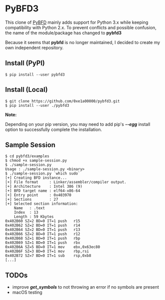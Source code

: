 # PyBFD3

This clone of [PyBFD](https://github.com/Groundworkstech/pybfd) mainly adds support for Python 3.x while keeping compatibility with Python 2.x. To prevent conflicts and possible confusion, the name of the module/package has changed to **pybfd3**

Because it seems that **pybfd** is no longer maintained, I decided to create my own independent repository.

## Install (PyPI)

```
$ pip install --user pybfd3
````

## Install (Local)

```
$ git clone https://github.com/0xe1a00000/pybfd3.git
$ pip install --user ./pybfd3
```

**Note:**  

Depending on your pip version, you may need to add pip's ***--egg*** install option to successfully complete the installation.

## Sample Session

```
$ cd pybfd3/examples
$ chmod +x sample-session.py
$ ./sample-session.py
Usage : ./sample-session.py <binary>
$ ./sample-session.py `which sudo`
[+] Creating BFD instance...
[+] File format     : Linker/assembler/compiler output.
[+] Architecture    : Intel 386 (9)
[+] BFD target name : elf64-x86-64
[+] Entry point     : 0x403970
[+] Sections        : 27
[+] Selected section information:
	Name   : .text
	Index  : 13
	Length : 59 Kbytes
0x402B60 SZ=2 BD=0 IT=1	push   r15
0x402B62 SZ=2 BD=0 IT=1	push   r14
0x402B64 SZ=2 BD=0 IT=1	push   r13
0x402B66 SZ=2 BD=0 IT=1	push   r12
0x402B68 SZ=1 BD=0 IT=1	push   rbp
0x402B69 SZ=1 BD=0 IT=1	push   rbx
0x402B6A SZ=5 BD=0 IT=1	mov    ebx,0x63ec80
0x402B6F SZ=3 BD=0 IT=1	mov    rbp,rsi
0x402B72 SZ=7 BD=0 IT=1	sub    rsp,0xb8
[...]
```

## TODOs

- improve ***get_symbols*** to not throwing an error if no symbols are present
- macOS testing

